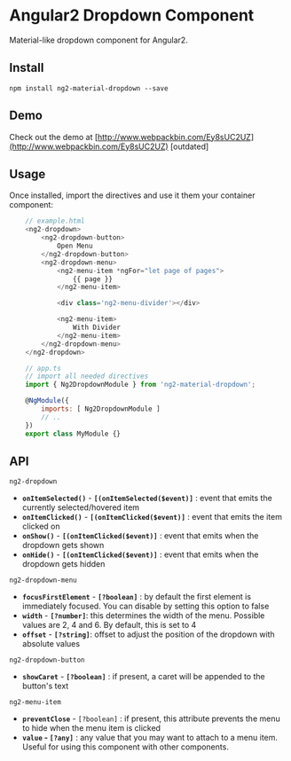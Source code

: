 # Angular2 Dropdown Component

Material-like dropdown component for Angular2.

## Install

    npm install ng2-material-dropdown --save

## Demo
Check out the demo at [http://www.webpackbin.com/Ey8sUC2UZ](http://www.webpackbin.com/Ey8sUC2UZ) [outdated]

## Usage

Once installed, import the directives and use it them your container component:

```javascript
    // example.html
    <ng2-dropdown>
        <ng2-dropdown-button>
            Open Menu
        </ng2-dropdown-button>
        <ng2-dropdown-menu>
            <ng2-menu-item *ngFor="let page of pages">
                {{ page }}
            </ng2-menu-item>

            <div class='ng2-menu-divider'></div>

            <ng2-menu-item>
                With Divider
            </ng2-menu-item>
        </ng2-dropdown-menu>
    </ng2-dropdown>

    // app.ts
    // import all needed directives
    import { Ng2DropdownModule } from 'ng2-material-dropdown';

    @NgModule({
        imports: [ Ng2DropdownModule ]
        // ..
    })
    export class MyModule {}
```

## API

`ng2-dropdown`

- **`onItemSelected()`** - **`[(onItemSelected($event)]`** : event that emits the currently selected/hovered item
- **`onItemClicked()`** - **`[(onItemClicked($event)]`** : event that emits the item clicked on
- **`onShow()`** - **`[(onItemClicked($event)]`** : event that emits when the dropdown gets shown
- **`onHide()`** - **`[(onItemClicked($event)]`** : event that emits when the dropdown gets hidden


`ng2-dropdown-menu`
- **`focusFirstElement`** - **`[?boolean]`** : by default the first element is immediately focused. You can disable by setting this option to false
- **`width`** - **`[?number]`**: this determines the width of the menu. Possible values are 2, 4 and 6. By default, this is set to 4
- **`offset`** - **`[?string]`**: offset to adjust the position of the dropdown with absolute values

`ng2-dropdown-button`
- **`showCaret`** - **`[?boolean]`** : if present, a caret will be appended to the button's text

`ng2-menu-item`
- **`preventClose`** - `[?boolean]` : if present, this attribute prevents the menu to hide when the menu item is clicked
- **`value` - `[?any]`** : any value that you may want to attach to a menu item. Useful for using this component with other components.
